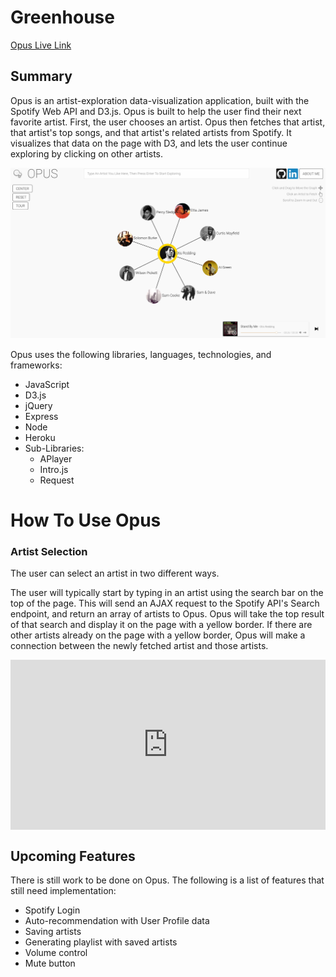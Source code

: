 # Greenhouse

[Opus Live Link][heroku]

[heroku]: http://www.opusopus.co/

## Summary

Opus is an artist-exploration data-visualization application, built with the Spotify Web API and D3.js. Opus is built to help the user find their next favorite artist. First, the user chooses an artist. Opus then fetches that artist, that artist's top songs, and that artist's related artists from Spotify. It visualizes that data on the page with D3, and lets the user continue exploring by clicking on other artists.

![Full Page](./docs/images/full_page.png)

Opus uses the following libraries, languages, technologies, and frameworks:
* JavaScript
* D3.js
* jQuery
* Express
* Node
* Heroku
* Sub-Libraries:
  * APlayer
  * Intro.js
  * Request

# How To Use Opus

### Artist Selection

The user can select an artist in two different ways.

The user will typically start by typing in an artist using the search bar on the top of the page. This will send an AJAX request to the Spotify API's Search endpoint, and return an array of artists to Opus. Opus will take the top result of that search and display it on the page with a yellow border. If there are other artists already on the page with a yellow border, Opus will make a connection between the newly fetched artist and those artists.

<div style='position:relative;padding-bottom:54%'><iframe src='https://gfycat.com/ifr/TotalSophisticatedHamadryad' frameborder='0' scrolling='no' width='100%' height='100%' style='position:absolute;top:0;left:0' allowfullscreen></iframe></div>




## Upcoming Features

There is still work to be done on Opus. The following is a list of features that still need implementation:

* Spotify Login
* Auto-recommendation with User Profile data
* Saving artists
* Generating playlist with saved artists
* Volume control
* Mute button
